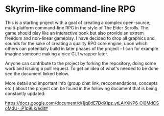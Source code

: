 # Skyrim-like command-line RPG

This is a starting project with a goal of creating a complex open-source, multi-platform command-line RPG in the style of The Elder Scrolls. The game should play like an interactive book but also provide an extrem freedom and non-linear gameplay. I have decided to drop all graphics and sounds for the sake of creating a quality RPG core engine, upon which others can potentially build in later phases of the project - I can for example imagine someone making a nice GUI wrapper later.

Anyone can contribute to the project by forking the repository, doing some work and issuing a pull request. To get an idea of what's needed to be done see the document linked below.

More detail and important info (group chat link, reccomendations, concepts etc.) about the project can be found in the following document that is being constantly updated:

https://docs.google.com/document/d/1jq0dE7DdXIpz_ytLAirXNP6_Oi0MdCSoMdU-_P1p9Lk/edit#
